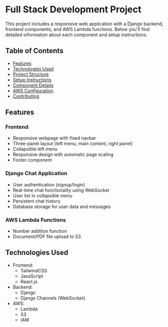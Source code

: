 # Full Stack Development Project

This project includes a responsive web application with a Django backend, frontend components, and AWS Lambda functions. Below you'll find detailed information about each component and setup instructions.

## Table of Contents
- [Features](#features)
- [Technologies Used](#technologies-used)
- [Project Structure](#project-structure)
- [Setup Instructions](#setup-instructions)
- [Component Details](#component-details)
- [AWS Configuration](#aws-configuration)
- [Contributing](#contributing)

## Features

### Frontend
- Responsive webpage with fixed navbar
- Three-panel layout (left menu, main content, right panel)
- Collapsible left menu
- Responsive design with automatic page scaling
- Footer component

### Django Chat Application
- User authentication (signup/login)
- Real-time chat functionality using WebSocket
- User list in collapsible menu
- Persistent chat history
- Database storage for user data and messages

### AWS Lambda Functions
- Number addition function
- Document/PDF file upload to S3

## Technologies Used
- Frontend:
  - TailwindCSS
  - JavaScript
  - React.js 
- Backend:
  - Django
  - Django Channels (WebSocket)
- AWS:
  - Lambda
  - S3
  - IAM
